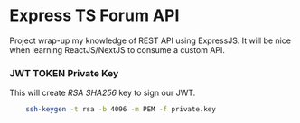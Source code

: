# Express TS Forum API

Project wrap-up my knowledge of REST API using ExpressJS. It will be nice when learning ReactJS/NextJS to consume a custom API.

### JWT TOKEN Private Key

This will create _RSA SHA256_ key to sign our JWT.

```bash
    ssh-keygen -t rsa -b 4096 -m PEM -f private.key
```
